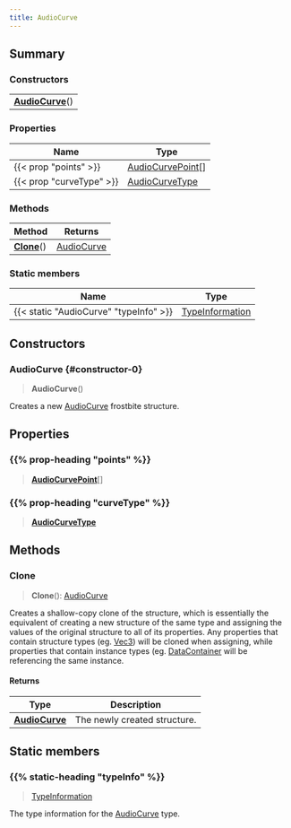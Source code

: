 ```yaml
---
title: AudioCurve
---
```



## Summary
### Constructors
| |
| ----------- |
| **[AudioCurve](#constructor-0)**() |

### Properties
| Name | Type |
| ---- | ---- |
| {{< prop "points" >}} | [AudioCurvePoint](/vext/ref/fb/audiocurvepoint)[] |
| {{< prop "curveType" >}} | [AudioCurveType](/vext/ref/fb/audiocurvetype) |

### Methods
| Method | Returns |
| ------ | ---- |
| **[Clone](#clone)**() | [AudioCurve](/vext/ref/fb/audiocurve) |

### Static members
| Name | Type |
| ---- | ---- |
| {{< static "AudioCurve" "typeInfo" >}} | [TypeInformation](/vext/ref/shared/class/typeinformation) |

## Constructors
### AudioCurve {#constructor-0}
> **AudioCurve**()

Creates a new [AudioCurve](/vext/ref/fb/audiocurve) frostbite structure.

## Properties
### {{% prop-heading "points" %}}
> **[AudioCurvePoint](/vext/ref/fb/audiocurvepoint)**[]

### {{% prop-heading "curveType" %}}
> **[AudioCurveType](/vext/ref/fb/audiocurvetype)**

## Methods
### Clone
> **Clone**(): [AudioCurve](/vext/ref/fb/audiocurve)

Creates a shallow-copy clone of the structure, which is essentially the equivalent of creating a new structure of the same type and assigning the values of the original structure to all of its properties. Any properties that contain structure types (eg. [Vec3](/vext/ref/shared/class/vec3)) will be cloned when assigning, while properties that contain instance types (eg. [DataContainer](/vext/ref/shared/class/datacontainer) will be referencing the same instance.

#### Returns
| Type | Description |
| ---- | ----------- |
| **[AudioCurve](/vext/ref/fb/audiocurve)** | The newly created structure. |

## Static members
### {{% static-heading "typeInfo" %}}
> [TypeInformation](/vext/ref/shared/class/typeinformation)

The type information for the [AudioCurve](/vext/ref/fb/audiocurve) type.

